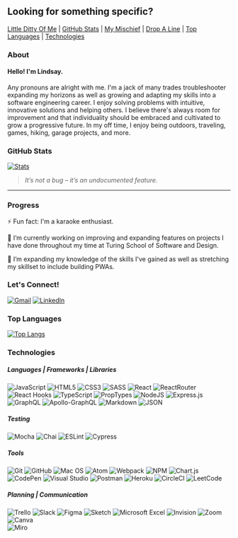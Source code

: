 ## Looking for something specific?
[Little Ditty Of Me](#about) | 
[GitHub Stats](#github-stats) | 
[My Mischief](#progress) | 
[Drop A Line](#lets-connect) | 
[Top Languages](#top-languages) | 
[Technologies](#technologies)

### About

#### Hello! I'm Lindsay.

Any pronouns are alright with me. I'm a jack of many trades troubleshooter expanding my horizons as well as growing and adapting my skills into a software engineering career. I enjoy solving problems with intuitive, innovative solutions and helping others. I believe there's always room for improvement and that individuality should be embraced and cultivated to grow a progressive future. In my off time, I enjoy being outdoors, traveling, games, hiking, garage projects, and more.

### GitHub Stats
  
[![Stats](https://github-readme-stats.vercel.app/api?username=lschnell8&theme=ayu-mirage&hide=stars&show_icons=true)](https://github.com/lschnell8/github-readme-stats)
> *It’s not a bug – it’s an undocumented feature.*
---

### Progress

⚡ Fun fact: I'm a karaoke enthusiast.

🔭 I’m currently working on improving and expanding features on projects I have done throughout my time at Turing School of Software and Design.

🌱 I’m expanding my knowledge of the skills I've gained as well as stretching my skillset to include building PWAs.

### Let's Connect!
  
[![Gmail](https://img.shields.io/badge/Gmail-D14836?style=for-the-badge&logo=gmail&logoColor=white)](mailto:lschnell8@gmail.com)
[![LinkedIn](https://img.shields.io/badge/linkedin-%230077B5.svg?style=for-the-badge&logo=linkedin&logoColor=white)](https://www.linkedin.com/in/lindsay-schnell/)  
  
### Top Languages

[![Top Langs](https://github-readme-stats.vercel.app/api/top-langs/?username=lschnell8&theme=react&layout=compact)](https://github.com/lschnell8/github-readme-stats)  

### Technologies
  
##### Languages | Frameworks | Libraries
  
![JavaScript](https://img.shields.io/badge/javascript-%23323330.svg?style=for-the-badge&logo=javascript&logoColor=%23F7DF1E)
![HTML5](https://img.shields.io/badge/html5-%23E34F26.svg?style=for-the-badge&logo=html5&logoColor=white)
![CSS3](https://img.shields.io/badge/css3-%231572B6.svg?style=for-the-badge&logo=css3&logoColor=white)
![SASS](https://img.shields.io/badge/SASS-hotpink.svg?style=for-the-badge&logo=SASS&logoColor=white)
![React](https://img.shields.io/badge/react-%2320232a.svg?style=for-the-badge&logo=react&logoColor=%2361DAFB)
![ReactRouter](https://img.shields.io/badge/React_Router-CA4245?style=for-the-badge&logo=react-router&logoColor=white)
![React Hooks](https://img.shields.io/badge/React%20-Hooks-blue#:~:text=Hooks-,Hooks)
![TypeScript](https://img.shields.io/badge/typescript-%23007ACC.svg?style=for-the-badge&logo=typescript&logoColor=white)
![PropTypes](https://img.shields.io/badge/Propypes-V1.1.0-yellow#:~:text=PropTypes-,PropTypes,-V1.1.0)
![NodeJS](https://img.shields.io/badge/node.js-6DA55F?style=for-the-badge&logo=node.js&logoColor=white)
![Express.js](https://img.shields.io/badge/express.js-%23404d59.svg?style=for-the-badge&logo=express&logoColor=%2361DAFB)
![GraphQL](https://img.shields.io/badge/-GraphQL-E10098?style=for-the-badge&logo=graphql&logoColor=white)
![Apollo-GraphQL](https://img.shields.io/badge/-ApolloGraphQL-311C87?style=for-the-badge&logo=apollo-graphql)
![Markdown](https://img.shields.io/badge/markdown-%23000000.svg?style=for-the-badge&logo=markdown&logoColor=white)
![JSON](https://img.shields.io/badge/json-5E5C5C?style=for-the-badge&logo=json&logoColor=white)  

##### Testing
  
![Mocha](https://img.shields.io/badge/-mocha-%238D6748?style=for-the-badge&logo=mocha&logoColor=white) 
![Chai](https://img.shields.io/badge/chai-A30701?style=for-the-badge&logo=chai&logoColor=white)
![ESLint](https://img.shields.io/badge/ESLint-4B3263?style=for-the-badge&logo=eslint&logoColor=white) 
![Cypress](https://img.shields.io/badge/-cypress-%23E5E5E5?style=for-the-badge&logo=cypress&logoColor=058a5e)
  
##### Tools

![Git](https://img.shields.io/badge/git-%23F05033.svg?style=for-the-badge&logo=git&logoColor=white)
![GitHub](https://img.shields.io/badge/github-%23121011.svg?style=for-the-badge&logo=github&logoColor=white)
![Mac OS](https://img.shields.io/badge/mac%20os-000000?style=for-the-badge&logo=macos&logoColor=F0F0F0)
![Atom](https://img.shields.io/badge/Atom-%2366595C.svg?style=for-the-badge&logo=atom&logoColor=white)
![Webpack](https://img.shields.io/badge/webpack-%238DD6F9.svg?style=for-the-badge&logo=webpack&logoColor=black)
![NPM](https://img.shields.io/badge/NPM-%23000000.svg?style=for-the-badge&logo=npm&logoColor=white)
![Chart.js](https://img.shields.io/badge/chart.js-F5788D.svg?style=for-the-badge&logo=chart.js&logoColor=white)
![CodePen](https://img.shields.io/badge/Codepen-000000?style=for-the-badge&logo=codepen&logoColor=white)
![Visual Studio](https://img.shields.io/badge/Visual%20Studio-5C2D91.svg?style=for-the-badge&logo=visual-studio&logoColor=white)
![Postman](https://img.shields.io/badge/Postman-FF6C37?style=for-the-badge&logo=postman&logoColor=white)
![Heroku](https://img.shields.io/badge/Heroku-430098?style=for-the-badge&logo=heroku&logoColor=white)
![CircleCI](https://img.shields.io/badge/circle%20ci-%23161616.svg?style=for-the-badge&logo=circleci&logoColor=white) 
![LeetCode](https://img.shields.io/badge/LeetCode-000000?style=for-the-badge&logo=LeetCode&logoColor=#d16c06)
  
##### Planning | Communication

![Trello](https://img.shields.io/badge/Trello-%23026AA7.svg?style=for-the-badge&logo=Trello&logoColor=white)
![Slack](https://img.shields.io/badge/Slack-4A154B?style=for-the-badge&logo=slack&logoColor=white)
![Figma](https://img.shields.io/badge/figma-%23F24E1E.svg?style=for-the-badge&logo=figma&logoColor=white)
![Sketch](https://img.shields.io/badge/Sketch-FFB387?style=for-the-badge&logo=sketch&logoColor=black)
![Microsoft Excel](https://img.shields.io/badge/Microsoft_Excel-217346?style=for-the-badge&logo=microsoft-excel&logoColor=white) 
![Invision](https://img.shields.io/badge/InVision-FF3366?style=for-the-badge&logo=InVision&logoColor=white)
![Zoom](https://img.shields.io/badge/Zoom-2D8CFF?style=for-the-badge&logo=zoom&logoColor=white)
![Canva](https://img.shields.io/badge/Canva-%2300C4CC.svg?&style=for-the-badge&logo=Canva&logoColor=white)  
![Miro](https://img.shields.io/badge/Miro-050038?style=for-the-badge&logo=Miro&logoColor=white)
